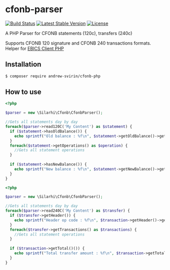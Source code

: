 # cfonb-parser
[![Build Status](https://travis-ci.org/andrew-svirin/cfonb-php.svg?branch=master)](https://travis-ci.org/andrew-svirin/cfonb-php)
[![Latest Stable Version](https://poser.pugx.org/andrew-svirin/cfonb-php/v/stable)](https://packagist.org/packages/andrew-svirin/cfonb-php)
[![License](https://poser.pugx.org/andrew-svirin/cfonb-php/license)](https://packagist.org/packages/andrew-svirin/cfonb-php)

A PHP Parser for CFONB statements (120c), transfers (240c)

Supports CFONB 120 signature and CFONB 240 transactions formats.
Helper for [EBICS Client PHP](https://github.com/andrew-svirin/ebics-client-php)

## Installation
```bash
$ composer require andrew-svirin/cfonb-php
```

## How to use
```php
<?php

$parser = new \Silarhi\Cfonb\CfonbParser();

//Gets all statements day by day
foreach($parser->read120C('My Content') as $statement) {
  if ($statement->hasOldBalance()) {
    echo sprintf("Old balance : %f\n", $statement->getOldBalance()->getAmount());
  }
  foreach($statement->getOperations() as $operation) {
    //Gets all statement operations
  }
  
  if ($statement->hasNewBalance()) {
    echo sprintf("New balance : %f\n", $statement->getNewBalance()->getAmount());
  }
}
```

```php
<?php

$parser = new \Silarhi\Cfonb\CfonbParser();

//Gets all statements day by day
foreach($parser->read240C('My Content') as $transfer) {
  if ($transfer->getHeader()) {
    echo sprintf("Header op code : %f\n", $transaction->getHeader()->getOperationCode());
  }
  foreach($transfer->getTransactions() as $transactions) {
    //Gets all statement operations
  }
  
  if ($transaction->getTotal()()) {
    echo sprintf("Total transfer amount : %f\n", $transaction->getTotal()->getTotalAmount());
  }
}
```
